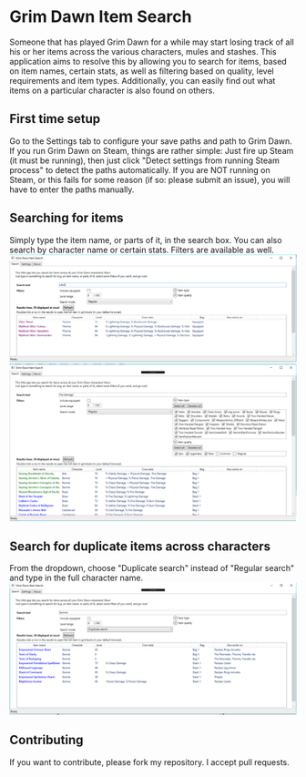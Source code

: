 # Grim Dawn Item Search

Someone that has played Grim Dawn for a while may start losing track of all his or her items across the various characters, mules and stashes. This application aims to resolve this by allowing you to search for items, based on item names, certain stats, as well as filtering based on quality, level requirements and item types. Additionally, you can easily find out what items on a particular character is also found on others.

## First time setup
Go to the Settings tab to configure your save paths and path to Grim Dawn. If you run Grim Dawn on Steam, things are rather simple: Just fire up Steam (it must be running), then just click "Detect settings from running Steam process" to detect the paths automatically. If you are NOT running on Steam, or this fails for some reason (if so: please submit an issue), you will have to enter the paths manually.

## Searching for items
Simply type the item name, or parts of it, in the search box. You can also search by character name or certain stats. Filters are available as well.
![Regular search](https://github.com/hallgeirl/gd-item-search/blob/master/assets/GDItemSearchRegularSearch.png)
![Regular search on stats](https://github.com/hallgeirl/gd-item-search/blob/master/assets/GDItemSearchQualityFilter.png)

## Search for duplicate items across characters
From the dropdown, choose "Duplicate search" instead of "Regular search" and type in the full character name.
![Regular search](https://github.com/hallgeirl/gd-item-search/blob/master/assets/GDItemSearchDuplicateSearch.png)

## Contributing
If you want to contribute, please fork my repository. I accept pull requests.

